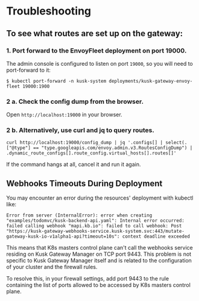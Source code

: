 # Troubleshooting

## **To see what routes are set up on the gateway:**
### **1. Port forward to the EnvoyFleet deployment on port 19000.**

The admin console is configured to listen on port `19000`, so you will need to port-forward to it:

```
$ kubectl port-forward -n kusk-system deployments/kusk-gateway-envoy-fleet 19000:1900
```

### **2 a. Check the config dump from the browser.**

Open `http://localhost:19000` in your browser.


### **2 b. Alternatively, use curl and jq to query routes.**

```
curl http://localhost:19000/config_dump | jq '.configs[] | select(.["@type"] == "type.googleapis.com/envoy.admin.v3.RoutesConfigDump") | .dynamic_route_configs[].route_config.virtual_hosts[].routes[]'
```

If the command hangs at all, cancel it and run it again.

## **Webhooks Timeouts During Deployment**

You may encounter an error during the resources' deployment with kubectl like:

```shell
Error from server (InternalError): error when creating "examples/todomvc/kusk-backend-api.yaml": Internal error occurred: failed calling webhook "mapi.kb.io": failed to call webhook: Post "https://kusk-gateway-webhooks-service.kusk-system.svc:443/mutate-gateway-kusk-io-v1alpha1-api?timeout=10s": context deadline exceeded
```

This means that K8s masters control plane can't call the webhooks service residing on Kusk Gateway Manager on TCP port 9443. This problem is not specific to Kusk Gateway Manager itself and is related to the configuration of your cluster and the firewall rules.

To resolve this, in your firewall settings, add port 9443 to the rule containing the list of ports allowed to be accessed by K8s masters control plane.
